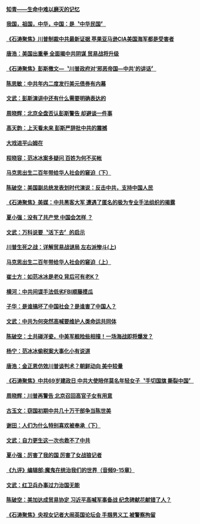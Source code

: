 #### [知青——生命中难以磨灭的记忆](../pages/news207/a1394346.md?t=10062131) 

#### [我国，祖国，中华，中国：是〝中华民国〞](../pages/news207/a1394345.md?t=10062131) 

#### [《石涛聚焦》川普制裁中共最新证据 苹果亚马逊CIA美国海军都是受害者](../pages/news207/a1394343.md?t=10062131) 

#### [唐浩：美国出重拳 全面揭中共阴谋 贸易战将升级](../pages/news207/a1394276.md?t=10062131) 

#### [《石涛聚焦》彭斯檄文—〝川普政府对‘邪恶帝国—中共’的讲话〞](../pages/news207/a1394344.md?t=10062131) 

#### [陈思敏：中共年内二度发行美元债券有内幕](../pages/news207/a1394274.md?t=10062131) 

#### [文武：彭斯演讲中还有什么需要明确表达的](../pages/news207/a1394270.md?t=10062131) 

#### [周晓辉：北京全盘否认彭斯警告 却避谈一件事](../pages/news207/a1394269.md?t=10062131) 

#### [高天韵：上天看未来 彭斯严辞批中共的震撼](../pages/news207/a1394265.md?t=10062131) 

#### [大戏进平山姆在](../pages/news207/a1394106.md?t=10062131) 

#### [程晓容：范冰冰案多疑问 百姓为何不买帐](../pages/news207/a1394261.md?t=10062131) 

#### [马克思出生二百年带给华人社会的窘迫（下）](../pages/news207/a1394238.md?t=10062131) 

#### [陈破空：美国副总统发表划时代演说：反击中共，支持中国人民](../pages/news207/a1394197.md?t=10062131) 

#### [《石涛聚焦》美媒：中共黑客大军 遭遇了匿名的极为专业手法组织的揭露](../pages/news207/a1394159.md?t=10062131) 

#### [夏小强：没有了共产党 中国会怎样 ？](../pages/news207/a1394126.md?t=10062131) 

#### [文武：万科说要〝活下去〞的启示](../pages/news207/a1394099.md?t=10062131) 

#### [川普生死之战：详解贸易战谜局 左右派惨斗(上)](../pages/news207/a1394086.md?t=10062131) 

#### [马克思出生二百年带给华人社会的窘迫（上）](../pages/news207/a1394085.md?t=10062131) 

#### [崔士方：如范冰冰是老Q 背后可有老K？](../pages/news207/a1394084.md?t=10062131) 

#### [横河：中共间谍手法低劣FBI顺藤摸瓜](../pages/news207/a1394083.md?t=10062131) 

#### [子华：是谁搞坏了中国社会？是谁害了中国人？](../pages/news207/a1394082.md?t=10062131) 

#### [文武：中共为何突然高喊要维护人类命运共同体](../pages/news207/a1394081.md?t=10062131) 

#### [陈破空：土共碰洋瓷，中美军舰险些相撞！一场海战即将爆发？](../pages/news207/a1394026.md?t=10062131) 

#### [杨宁：范冰冰偷税案大事化小有说道](../pages/news207/a1393994.md?t=10062131) 

#### [唐浩：金正恩仿效川普谈判术？朝鲜动向 美中较量](../pages/news207/a1393944.md?t=10062131) 

#### [《石涛聚焦》中共69岁建政日 中共大使陪伴莫名年轻女子〝手切国旗 撕裂中国〞](../pages/news207/a1393888.md?t=10062131) 

#### [周晓辉：川普再警告 北京召回高官子女有用意](../pages/news207/a1393821.md?t=10062131) 

#### [古玉文：窃国初期中共几十万干部争当陈世美](../pages/news207/a1393819.md?t=10062131) 

#### [谢田：人们为什么特别喜欢被奉承（下）](../pages/news207/a1393818.md?t=10062131) 

#### [文武：自力更生这一次也救不了中共](../pages/news207/a1393817.md?t=10062131) 

#### [夏小强：厉害了我的国 厉害了女战狼记者](../pages/news207/a1393815.md?t=10062131) 

#### [《九评》编辑部:魔鬼在统治我们的世界（音频9-15章）](../pages/news207/a1389921.md?t=10062131) 

#### [文武：红卫兵办事过力治国无能](../pages/news207/a1393773.md?t=10062131) 

#### [陈破空：美加达成贸易协定 习近平高喊军事备战 纪念碑献花献错了人？](../pages/news207/a1393771.md?t=10062131) 

#### [《石涛聚焦》央视女记者大闹英国论坛会 手掴男义工 被警察拘留](../pages/news207/a1393745.md?t=10062131) 

